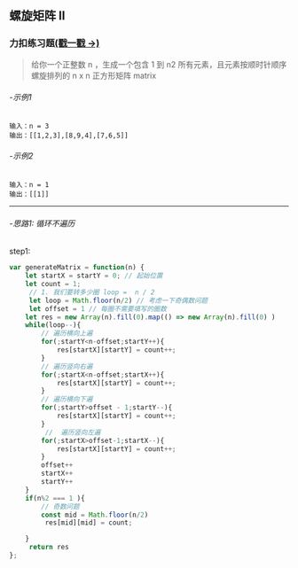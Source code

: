 ## 螺旋矩阵 II

### 力扣练习题[(戳一戳 ->)](https://leetcode.cn/problems/spiral-matrix-ii/)

> 给你一个正整数 n ，生成一个包含 1 到 n2 所有元素，且元素按顺时针顺序螺旋排列的 n x n 正方形矩阵 matrix

###### -示例1
```
输入：n = 3
输出：[[1,2,3],[8,9,4],[7,6,5]]
```
###### -示例2
```
输入：n = 1
输出：[[1]]
```

---

###### -思路1: 循环不遍历
step1: 

```js
var generateMatrix = function(n) {
    let startX = startY = 0; // 起始位置
    let count = 1;
     // 1. 我们要转多少圈 loop =  n / 2
     let loop = Math.floor(n/2) // 考虑一下奇偶数问题
     let offset = 1 // 每圈不需要填写的圈数
    let res = new Array(n).fill(0).map(() => new Array(n).fill(0) )
    while(loop--){
        // 遍历横向上遍
        for(;startY<n-offset;startY++){
            res[startX][startY] = count++;
        }
        // 遍历竖向右遍
        for(;startX<n-offset;startX++){
            res[startX][startY] = count++;
        }
        // 遍历横向下遍
        for(;startY>offset - 1;startY--){
            res[startX][startY] = count++;
        }
         //  遍历竖向左遍
        for(;startX>offset-1;startX--){
            res[startX][startY] = count++;
        }
        offset++
        startX++
        startY++
    }
    if(n%2 === 1 ){
        // 奇数问题
        const mid = Math.floor(n/2)
         res[mid][mid] = count;

    }
     return res
};
```